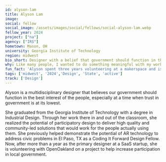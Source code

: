 ```yaml
---
id: alyson-lam
title: Alyson Lam
image: 
social: fellow
social_image: /assets/images/social/fellows/social-alyson-lam.webp
fellow_year: 2024
project: ["na"]
agency: ["IRS"]
hometown: Mason, OH
university: Georgia Institute of Technology
region: midwest
bio_short: Designer with a belief that government should function in the best interest of the people
why: Like many people, I wanted to do something meaningful with my work and found Civic Tech. Despite the apparent need to improve digital service delivery, opportunities to start a career in this field were quite rare. When considering the complexity and sensitivity of the problems that a government must address, it's clear why they simply cannot afford to get it wrong. The U.S. Digital Corps is that unique opportunity that offers a chance to learn how to get it right.
fun_fact: 'Alyson spent three years volunteering at a makerspace and is a chronic DIY-er. At any given time she has at least one project going and has made furniture, keyboards, ceramics, and clothing.'
tags: ['midwest', '2024','Design', 'State', 'active']
track: ['Design']
---
```


Alyson is a multidisciplinary designer that believes our government should function in the best interest of the people, especially at a time when trust in government is at its lowest. 

She graduated from the Georgia Institute of Technology with a degree in Industrial Design. Through her work there in and out of the classroom, she realized the potential of participatory design to deliver high quality and community-led solutions that would work for the people actually using them. She previously helped demonstrate the potential of AR technology to address civic problems in El Paso, TX as a Coding It Forward Design Fellow. Now, after more than a year as the primary designer at a SaaS startup, she is volunteering with OpenOakland on a project to help increase participation in local government.
